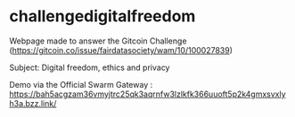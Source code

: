 # challengedigitalfreedom

Webpage made to answer the Gitcoin Challenge (https://gitcoin.co/issue/fairdatasociety/wam/10/100027839)

Subject: Digital freedom, ethics and privacy

Demo via the Official Swarm Gateway : https://bah5acgzam36vmyjtrc25qk3aqrnfw3lzlkfk366uuoft5p2k4gmxsvxlyh3a.bzz.link/

